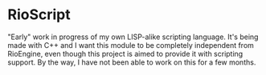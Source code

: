 # RioScript

"Early" work in progress of my own LISP-alike scripting language. It's being made with C++ and I want this module to be completely independent from RioEngine, even though this project is aimed to provide it with scripting support. By the way, I have not been able to work on this for a few months.
